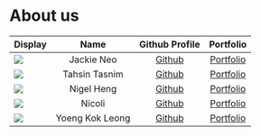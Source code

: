 # About us
Display |      Name       |               Github Profile               | Portfolio 
--------|:---------------:|:------------------------------------------:|:---------:
![](https://via.placeholder.com/100.png?text=Photo) |   Jackie Neo    | [Github](https://github.com/JackieNeoCEG)  | [Portfolio](docs/team/johndoe.md)
![](https://via.placeholder.com/100.png?text=Photo) |  Tahsin Tasnim  |   [Github](https://github.com/ttasnim5)    | [Portfolio](docs/team/johndoe.md)
![](https://via.placeholder.com/100.png?text=Photo) |   Nigel Heng    |   [Github](https://github.com/nigelheng)   | [Portfolio](docs/team/johndoe.md)
![](https://via.placeholder.com/100.png?text=Photo) |     Nicoli      |  [Github](https://github.com/nicknamenic)  | [Portfolio](docs/team/johndoe.md)
![](https://via.placeholder.com/100.png?text=Photo) | Yoeng Kok Leong | [Github](https://github.com/YoengKokLeong) | [Portfolio](docs/team/johndoe.md)

